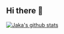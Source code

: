 ## Hi there 👋

[![Jaka's github stats](https://github-readme-stats.vercel.app/api?username=JakaBernardNudge)](https://github.com/anuraghazra/github-readme-stats)

<!--
**JakaBernardNudge/JakaBernardNudge** is a ✨ _special_ ✨ repository because its `README.md` (this file) appears on your GitHub profile.

Here are some ideas to get you started:

- 🔭 I’m currently working on ...
- 🌱 I’m currently learning ...
- 👯 I’m looking to collaborate on ...
- 🤔 I’m looking for help with ...
- 💬 Ask me about ...
- 📫 How to reach me: ...
- 😄 Pronouns: ...
- ⚡ Fun fact: ...
-->
